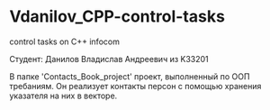 # Vdanilov_CPP-control-tasks
control tasks on C++ infocom


Студент:
Данилов Владислав Андреевич из K33201


В папке 'Contacts_Book_project' проект, выполненный по ООП требаниям. Он реализует контакты персон с помощью хранения указателя на них в векторе.
